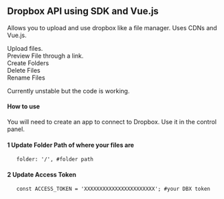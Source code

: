 ## Dropbox API using SDK and Vue.js 

Allows you to upload and use dropbox like a file manager. Uses CDNs and Vue.js.

Upload files.  
Preview File through a link.  
Create Folders  
Delete Files  
Rename Files  

Currently unstable but the code is working. 

#### How to use
You will need to create an app to connect to Dropbox. Use it in the control panel. 


#### 1 Update Folder Path of where your files are

```
   folder: '/', #folder path
``` 


#### 2 Update Access Token

```
   const ACCESS_TOKEN = 'XXXXXXXXXXXXXXXXXXXXXXX'; #your DBX token
```
